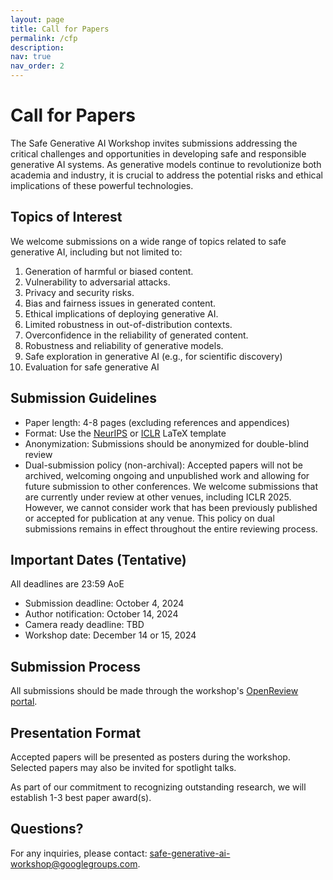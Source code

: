 ```yaml
---
layout: page
title: Call for Papers
permalink: /cfp
description:
nav: true
nav_order: 2
---
```


# Call for Papers

The Safe Generative AI Workshop invites submissions addressing the critical challenges and opportunities in developing safe and responsible generative AI systems. As generative models continue to revolutionize both academia and industry, it is crucial to address the potential risks and ethical implications of these powerful technologies.

## Topics of Interest

We welcome submissions on a wide range of topics related to safe generative AI, including but not limited to:

1. Generation of harmful or biased content.
2. Vulnerability to adversarial attacks.
3. Privacy and security risks.
4. Bias and fairness issues in generated content.
5. Ethical implications of deploying generative AI.
6. Limited robustness in out-of-distribution contexts.
7. Overconfidence in the reliability of generated content.
8. Robustness and reliability of generative models.
9. Safe exploration in generative AI (e.g., for scientific discovery)
10. Evaluation for safe generative AI

## Submission Guidelines

- Paper length: 4-8 pages (excluding references and appendices)
- Format: Use the [NeurIPS](https://media.neurips.cc/Conferences/NeurIPS2024/Styles.zip) or [ICLR](https://github.com/ICLR/Master-Template/raw/master/iclr2025.zip) LaTeX template
- Anonymization: Submissions should be anonymized for double-blind review
- Dual-submission policy (non-archival): Accepted papers will not be archived, welcoming ongoing and unpublished work and allowing for future submission to other conferences. We welcome submissions that are currently under review at other venues, including ICLR 2025. However, we cannot consider work that has been previously published or accepted for publication at any venue. This policy on dual submissions remains in effect throughout the entire reviewing process. 

## Important Dates (Tentative)

All deadlines are 23:59 AoE

- Submission deadline: October 4, 2024
- Author notification: October 14, 2024
- Camera ready deadline: TBD
- Workshop date: December 14 or 15, 2024

## Submission Process

All submissions should be made through the workshop's [OpenReview portal](https://openreview.net/group?id=NeurIPS.cc/2024/Workshop/SafeGenAi).

## Presentation Format

Accepted papers will be presented as posters during the workshop. Selected papers may also be invited for spotlight talks.

As part of our commitment to recognizing outstanding research, we will establish 1-3 best paper award(s).

## Questions?

For any inquiries, please contact: [safe-generative-ai-workshop@googlegroups.com](mailto:safe-generative-ai-workshop@googlegroups.com).


